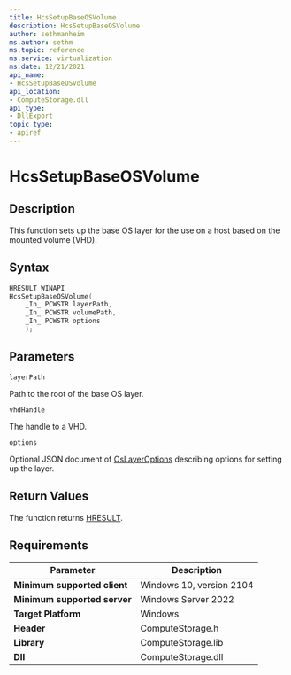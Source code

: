 ```yaml
---
title: HcsSetupBaseOSVolume
description: HcsSetupBaseOSVolume
author: sethmanheim
ms.author: sethm
ms.topic: reference
ms.service: virtualization
ms.date: 12/21/2021
api_name:
- HcsSetupBaseOSVolume
api_location:
- ComputeStorage.dll
api_type:
- DllExport
topic_type: 
- apiref
---
```

# HcsSetupBaseOSVolume

## Description

This function sets up the base OS layer for the use on a host based on the mounted volume (VHD).

## Syntax

```cpp
HRESULT WINAPI
HcsSetupBaseOSVolume(
    _In_ PCWSTR layerPath,
    _In_ PCWSTR volumePath,
    _In_ PCWSTR options
    );
```

## Parameters

`layerPath`

Path to the root of the base OS layer.

`vhdHandle`

The handle to a VHD.

`options`

Optional JSON document  of [OsLayerOptions](./../SchemaReference.md#OsLayerOptions) describing options for setting up the layer.

## Return Values

The function returns [HRESULT](./HCSHResult.md).

## Requirements

|Parameter|Description|
|---|---|
| **Minimum supported client** | Windows 10, version 2104|
| **Minimum supported server** | Windows Server 2022 |
| **Target Platform** | Windows |
| **Header** | ComputeStorage.h |
| **Library** | ComputeStorage.lib |
| **Dll** | ComputeStorage.dll |
